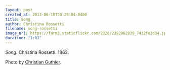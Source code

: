 ```yaml
---
layout: post
created_at: 2013-06-18T20:25:04-0400
title: Song
author: Christina Rossetti
filename: song-rossetti
image_url: https://farm3.staticflickr.com/2326/2392962839_7432fe3d34.jpg
duration: "1:01"
---
```


_Song_.  Christina Rossetti.  1862.

Photo by [Christian Guthier](https://www.flickr.com/photos/wheatfields/2392962839/in/photostream/).
